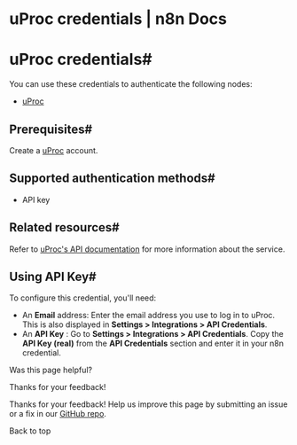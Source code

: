 # uProc credentials | n8n Docs

[ ](https://github.com/n8n-io/n8n-docs/edit/main/docs/integrations/builtin/credentials/uproc.md "Edit this page")

# uProc credentials#

You can use these credentials to authenticate the following nodes:

  * [uProc](../../app-nodes/n8n-nodes-base.uproc/)

## Prerequisites#

Create a [uProc](https://uproc.io) account.

## Supported authentication methods#

  * API key

## Related resources#

Refer to [uProc's API documentation](https://docs.uproc.io/api/) for more information about the service.

## Using API Key#

To configure this credential, you'll need:

  * An **Email** address: Enter the email address you use to log in to uProc. This is also displayed in **Settings > Integrations > API Credentials**.
  * An **API Key** : Go to **Settings > Integrations > API Credentials**. Copy the **API Key (real)** from the **API Credentials** section and enter it in your n8n credential.

Was this page helpful? 

Thanks for your feedback! 

Thanks for your feedback! Help us improve this page by submitting an issue or a fix in our [GitHub repo](https://github.com/n8n-io/n8n-docs). 

Back to top